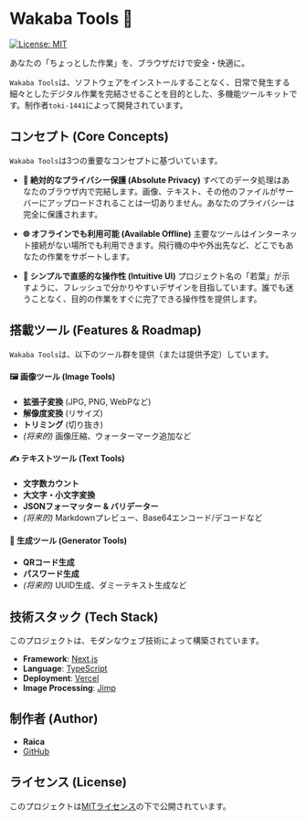 # Wakaba Tools 🌿

[![License: MIT](https://img.shields.io/badge/License-MIT-yellow.svg)](https://opensource.org/licenses/MIT)

あなたの「ちょっとした作業」を、ブラウザだけで安全・快適に。

`Wakaba Tools`は、ソフトウェアをインストールすることなく、日常で発生する細々としたデジタル作業を完結させることを目的とした、多機能ツールキットです。制作者`toki-1441`によって開発されています。

## コンセプト (Core Concepts)

`Wakaba Tools`は3つの重要なコンセプトに基づいています。

- **🔐 絶対的なプライバシー保護 (Absolute Privacy)**
  すべてのデータ処理はあなたのブラウザ内で完結します。画像、テキスト、その他のファイルがサーバーにアップロードされることは一切ありません。あなたのプライバシーは完全に保護されます。

- **🌐 オフラインでも利用可能 (Available Offline)**
  主要なツールはインターネット接続がない場所でも利用できます。飛行機の中や外出先など、どこでもあなたの作業をサポートします。

- **🌿 シンプルで直感的な操作性 (Intuitive UI)**
  プロジェクト名の「若葉」が示すように、フレッシュで分かりやすいデザインを目指しています。誰でも迷うことなく、目的の作業をすぐに完了できる操作性を提供します。

## 搭載ツール (Features & Roadmap)

`Wakaba Tools`は、以下のツール群を提供（または提供予定）しています。

#### 🖼️ 画像ツール (Image Tools)
- **拡張子変換** (JPG, PNG, WebPなど)
- **解像度変換** (リサイズ)
- **トリミング** (切り抜き)
- *(将来的)* 画像圧縮、ウォーターマーク追加など

#### ✍️ テキストツール (Text Tools)
- **文字数カウント**
- **大文字・小文字変換**
- **JSONフォーマッター & バリデーター**
- *(将来的)* Markdownプレビュー、Base64エンコード/デコードなど

#### 🎲 生成ツール (Generator Tools)
- **QRコード生成**
- **パスワード生成**
- *(将来的)* UUID生成、ダミーテキスト生成など

## 技術スタック (Tech Stack)

このプロジェクトは、モダンなウェブ技術によって構築されています。

- **Framework**: [Next.js](https://nextjs.org/)
- **Language**: [TypeScript](https://www.typescriptlang.org/)
- **Deployment**: [Vercel](https://vercel.com/)
- **Image Processing**: [Jimp](https://github.com/jimp-dev/jimp)

## 制作者 (Author)

- **Raica**
- [GitHub](https://github.com/toki-1441) 

## ライセンス (License)

このプロジェクトは[MITライセンス](LICENSE)の下で公開されています。